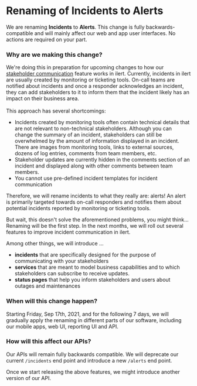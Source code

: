 # Renaming of Incidents to Alerts

We are renaming **Incidents** to **Alerts**. This change is fully backwards-compatible and will mainly affect our web and app user interfaces. No actions are required on your part.

### Why are we making this change?

We're doing this in preparation for upcoming changes to how our [stakeholder communication](broken-reference) feature works in ilert. Currently, incidents in ilert are usually created by monitoring or ticketing tools.  On-call teams are notified about incidents and once a responder acknowledges an incident, they can add stakeholders to it to inform them that the incident likely has an impact on their business area. \
\
This approach has several shortcomings:

* Incidents created by monitoring tools often contain technical details that are not relevant to non-technical stakeholders. Although you can change the summary of an incident, stakeholders can still be overwhelmed by the amount of information displayed in an incident. There are images from monitoring tools, links to external sources, dozens of log entries, comments from team members, etc.
* Stakeholder updates are currently hidden in the comments section of an incident and displayed along with other comments between team members.
* You cannot use pre-defined incident templates for incident communication

Therefore, we will rename incidents to what they really are: alerts! An alert is primarily targeted towards on-call responders and notifies them about potential incidents reported by monitoring or ticketing tools.&#x20;

But wait, this doesn't solve the aforementioned problems, you might think... Renaming will be the first step. In the next months, we will roll out several features to improve incident communication in ilert.&#x20;

Among other things, we will introduce ...

* **incidents** that are specifically designed for the purpose of communicating with your stakeholders
* **services** that are meant to model business capabilities and to which stakeholders can subscribe to receive updates.&#x20;
* **status pages** that help you inform stakeholders and users about outages and maintenances

### When will this change happen?

Starting Friday, Sep 17th, 2021, and for the following 7 days, we will gradually apply the renaming in different parts of our software, including our mobile apps, web UI, reporting UI and API.

### How will this affect our APIs?

Our APIs will remain fully backwards compatible. We will deprecate our current `/incidents` end point and introduce a new `/alerts` end point.

Once we start releasing the above features, we might introduce another version of our API.
